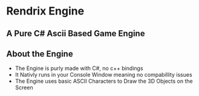 # Rendrix Engine
A Pure C# Ascii Based Game Engine
---
## About the Engine
- The Engine is purly made with C#, no c++ bindings
- It Nativly runs in your Console Window meaning no compabillity issues
- The Engine uses basic ASCII Characters to Draw the 3D Objects on the Screen
